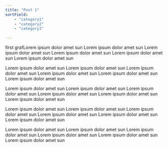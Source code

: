```yaml
---
title: "Post 1"
sortField: 
    - "category1"
    - "category2"
    - "category3"

---
```



first grafLorem ipsum dolor amet sun Lorem ipsum dolor amet sun Lorem ipsum dolor amet sun Lorem ipsum dolor amet sun Lorem ipsum dolor amet sun Lorem ipsum dolor amet sun

Lorem ipsum dolor amet sun Lorem ipsum dolor amet sun Lorem ipsum dolor amet sun Lorem ipsum dolor amet sun Lorem ipsum dolor amet sun Lorem ipsum dolor amet sun


Lorem ipsum dolor amet sun Lorem ipsum dolor amet sun Lorem ipsum dolor amet sun Lorem ipsum dolor amet sun Lorem ipsum dolor amet sun Lorem ipsum dolor amet sun

Lorem ipsum dolor amet sun Lorem ipsum dolor amet sun Lorem ipsum dolor amet sun Lorem ipsum dolor amet sun Lorem ipsum dolor amet sun Lorem ipsum dolor amet sun

Lorem ipsum dolor amet sun Lorem ipsum dolor amet sun Lorem ipsum dolor amet sun Lorem ipsum dolor amet sun Lorem ipsum dolor amet sun Lorem ipsum dolor amet sun